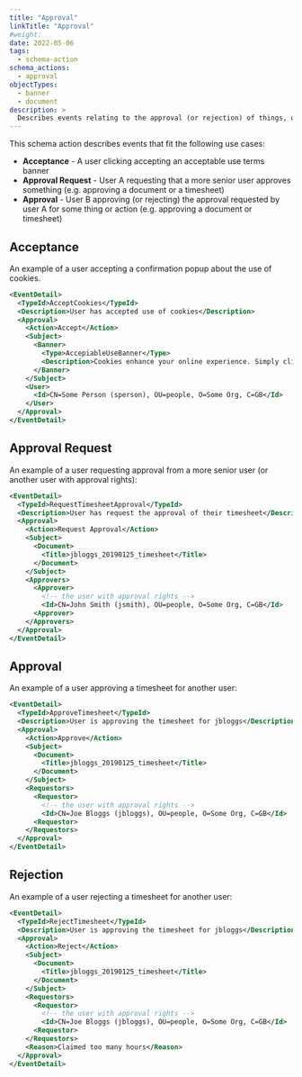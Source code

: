 ```yaml
---
title: "Approval"
linkTitle: "Approval"
#weight:
date: 2022-05-06
tags:
  - schema-action
schema_actions:
  - approval
objectTypes:
  - banner
  - document
description: >
  Describes events relating to the approval (or rejection) of things, or the requests for approval.
---
```


This schema action describes events that fit the following use cases:

* **Acceptance** - A user clicking accepting an acceptable use terms banner
* **Approval Request** - User A requesting that a more senior user approves something (e.g. approving a document or a timesheet)
* **Approval** - User B approving (or rejecting) the approval requested by user A for some thing or action (e.g. approving a document or timesheet)

## Acceptance

An example of a user accepting a confirmation popup about the use of cookies.

``` xml
<EventDetail>
  <TypeId>AcceptCookies</TypeId>
  <Description>User has accepted use of cookies</Description>
  <Approval>
    <Action>Accept</Action>
    <Subject>
      <Banner>
        <Type>AccepiableUseBanner</Type>
        <Description>Cookies enhance your online experience. Simply click 'Accept and continue to site' to agree to the use of all cookies, or change them in your settings. See our Cookie policy at http://some-domain/policies/cookies.html for more information.</Description>
      </Banner>
    </Subject>
    <User>
      <Id>CN=Some Person (sperson), OU=people, O=Some Org, C=GB</Id>
    </User>
  </Approval>
</EventDetail>
``` 

## Approval Request

An example of a user requesting approval from a more senior user (or another user with approval rights):

``` xml
<EventDetail>
  <TypeId>RequestTimesheetApproval</TypeId>
  <Description>User has request the approval of their timesheet</Description>
  <Approval>
    <Action>Request Approval</Action>
    <Subject>
      <Document>
        <Title>jbloggs_20190125_timesheet</Title>
      </Document>
    </Subject>
    <Approvers>
      <Approver>
        <!-- the user with approval rights -->
        <Id>CN=John Smith (jsmith), OU=people, O=Some Org, C=GB</Id>
      <Approver>
    </Approvers>
  </Approval>
</EventDetail>
``` 

## Approval

An example of a user approving a timesheet for another user:

``` xml
<EventDetail>
  <TypeId>ApproveTimesheet</TypeId>
  <Description>User is approving the timesheet for jbloggs</Description>
  <Approval>
    <Action>Approve</Action>
    <Subject>
      <Document>
        <Title>jbloggs_20190125_timesheet</Title>
      </Document>
    </Subject>
    <Requestors>
      <Requestor>
        <!-- the user with approval rights -->
        <Id>CN=Joe Bloggs (jbloggs), OU=people, O=Some Org, C=GB</Id>
      <Requestor>
    </Requestors>
  </Approval>
</EventDetail>
``` 

## Rejection

An example of a user rejecting a timesheet for another user:

``` xml
<EventDetail>
  <TypeId>RejectTimesheet</TypeId>
  <Description>User is approving the timesheet for jbloggs</Description>
  <Approval>
    <Action>Reject</Action>
    <Subject>
      <Document>
        <Title>jbloggs_20190125_timesheet</Title>
      </Document>
    </Subject>
    <Requestors>
      <Requestor>
        <!-- the user with approval rights -->
        <Id>CN=Joe Bloggs (jbloggs), OU=people, O=Some Org, C=GB</Id>
      <Requestor>
    </Requestors>
    <Reason>Claimed too many hours</Reason>
  </Approval>
</EventDetail>
``` 
